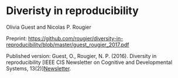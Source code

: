 # Diveristy in reproducibility
Olivia Guest and Nicolas P. Rougier

Preprint: https://github.com/rougier/diversity-in-reproducibility/blob/master/guest_rougier_2017.pdf 

Published version: Guest, O., Rougier, N. P. (2016). Diversity in reproducibility [IEEE CIS Newsletter on Cognitive and Developmental Systems, 13(2)][Newsletter](https://openlab-flowers.inria.fr/uploads/default/original/1X/65addc14bb2a6a7feaf7690865fa3708d5b0990f.pdf).


